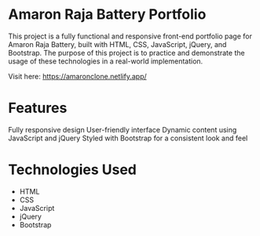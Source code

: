 # Amaron Raja Battery Portfolio


This project is a fully functional and responsive front-end portfolio page for Amaron Raja Battery, built with HTML, CSS, JavaScript, jQuery, and Bootstrap. The purpose of this project is to practice and demonstrate the usage of these technologies in a real-world implementation.

Visit here: https://amaronclone.netlify.app/

# Features
Fully responsive design
User-friendly interface
Dynamic content using JavaScript and jQuery
Styled with Bootstrap for a consistent look and feel
# Technologies Used
* HTML
* CSS
* JavaScript
* jQuery
* Bootstrap
